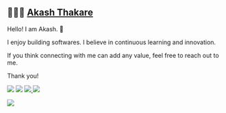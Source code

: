 ## 👨🏻‍💻 [Akash Thakare](https://akashthakare.com) 

Hello! I am Akash. 👋 

I enjoy building softwares. I believe in continuous learning and innovation. 

If you think connecting with me can add any value, feel free to reach out to me. 

Thank you!


<a href="https://akashthakare.com"><img src = "https://img.shields.io/badge/website-000000?style=for-the-badge&logo=About.me&logoColor=white" /></a> <a href="https://www.linkedin.com/in/aakashthakare/"><img src = "https://img.shields.io/badge/LinkedIn-0077B5?style=for-the-badge&logo=linkedin&logoColor=white" /></a> <a href="https://stackoverflow.com/users/1997093/akash"> <img src = "https://img.shields.io/stackexchange/stackoverflow/r/1997093?color=orange&label=reputation&logo=stackoverflow&style=for-the-badge&cacheSeconds=86400"/> </a> <a href = "mailto:akashthakare@protonmail.com" > <img src = "https://img.shields.io/badge/ProtonMail-8B89CC?style=for-the-badge&logo=protonmail&logoColor=white" /> </a>

<p align="left"> <img src="https://komarev.com/ghpvc/?username=akash-rt&style=plastic&color=yellowgreen" /> </p>
